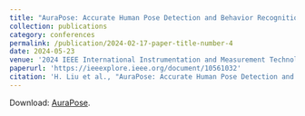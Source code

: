 ```yaml
---
title: "AuraPose: Accurate Human Pose Detection and Behavior Recognition via Enhanced OpenPose with Angular Measurement"
collection: publications
category: conferences
permalink: /publication/2024-02-17-paper-title-number-4
date: 2024-05-23
venue: '2024 IEEE International Instrumentation and Measurement Technology Conference (I2MTC)'
paperurl: 'https://ieeexplore.ieee.org/document/10561032'
citation: 'H. Liu et al., "AuraPose: Accurate Human Pose Detection and Behavior Recognition via Enhanced OpenPose with Angular Measurement," 2024 IEEE International Instrumentation and Measurement Technology Conference (I2MTC), Glasgow, United Kingdom, 2024, pp. 1-6, doi: 10.1109/I2MTC60896.2024.10561032.'
---
```


Download: [AuraPose](assets/AuraPose_Accurate_Human_Pose_Detection_and_Behavior_Recognition_via_Enhanced_OpenPose_with_Angular_Measurement.pdf).
